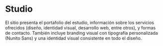 # Studio
El sitio presenta el portafolio del estudio, información sobre los servicios ofrecidos (diseño, identidad visual, desarrollo web, entre otros), y formas de contacto. También incluye branding visual con tipografía personalizada (Nunito Sans) y una identidad visual consistente en todo el diseño.
